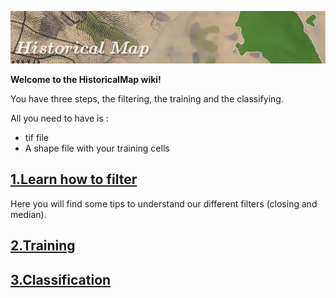 ![Historical Map logo][1]

**Welcome to the HistoricalMap wiki!**

You have three steps, the filtering, the training and the classifying.

All you need to have is :

- tif file
- A shape file with your training cells

## [1.Learn how to filter](Filtering.md)
Here you will find some tips to understand our different filters (closing and median).

## [2.Training](Training.md)

## [3.Classification](Classification.md)


  [1]: https://github.com/Team-SI-SIG/HistoricalMap/blob/master/img/historical_logo.jpg?raw=true
